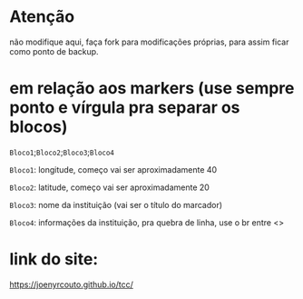 # Atenção
não modifique aqui, faça fork para modificações próprias, para assim ficar como ponto de backup.

# em relação aos markers (use sempre ponto e vírgula pra separar os blocos)

`Bloco1`;`Bloco2`;`Bloco3`;`Bloco4`


`Bloco1`: longitude, começo vai ser aproximadamente 40

`Bloco2`: latitude, começo vai ser aproximadamente 20

`Bloco3`: nome da instituição (vai ser o título do marcador)

`Bloco4`: informações da instituição, pra quebra de linha, use o br entre <>
# link do site:
https://joenyrcouto.github.io/tcc/
